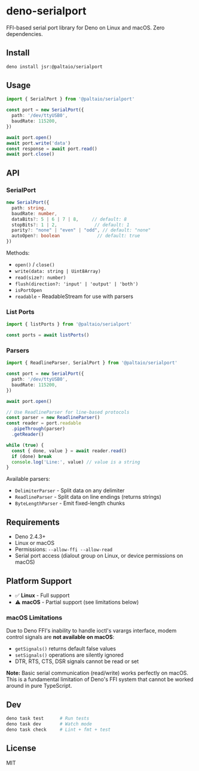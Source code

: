 # deno-serialport

FFI-based serial port library for Deno on Linux and macOS. Zero dependencies.

## Install

```bash
deno install jsr:@paltaio/serialport
```

## Usage

```typescript
import { SerialPort } from '@paltaio/serialport'

const port = new SerialPort({
  path: '/dev/ttyUSB0',
  baudRate: 115200,
})

await port.open()
await port.write('data')
const response = await port.read()
await port.close()
```

## API

### SerialPort

```typescript
new SerialPort({
  path: string,
  baudRate: number,
  dataBits?: 5 | 6 | 7 | 8,     // default: 8
  stopBits?: 1 | 2,              // default: 1
  parity?: "none" | "even" | "odd", // default: "none"
  autoOpen?: boolean              // default: true
})
```

Methods:

- `open()` / `close()`
- `write(data: string | Uint8Array)`
- `read(size?: number)`
- `flush(direction?: 'input' | 'output' | 'both')`
- `isPortOpen`
- `readable` - ReadableStream for use with parsers

### List Ports

```typescript
import { listPorts } from '@paltaio/serialport'

const ports = await listPorts()
```

### Parsers

```typescript
import { ReadlineParser, SerialPort } from '@paltaio/serialport'

const port = new SerialPort({
  path: '/dev/ttyUSB0',
  baudRate: 115200,
})

await port.open()

// Use ReadlineParser for line-based protocols
const parser = new ReadlineParser()
const reader = port.readable
  .pipeThrough(parser)
  .getReader()

while (true) {
  const { done, value } = await reader.read()
  if (done) break
  console.log('Line:', value) // value is a string
}
```

Available parsers:

- `DelimiterParser` - Split data on any delimiter
- `ReadlineParser` - Split data on line endings (returns strings)
- `ByteLengthParser` - Emit fixed-length chunks

## Requirements

- Deno 2.4.3+
- Linux or macOS
- Permissions: `--allow-ffi --allow-read`
- Serial port access (dialout group on Linux, or device permissions on macOS)

## Platform Support

- ✅ **Linux** - Full support
- ⚠️ **macOS** - Partial support (see limitations below)

### macOS Limitations

Due to Deno FFI's inability to handle ioctl's varargs interface, modem control signals are **not available on macOS**:

- `getSignals()` returns default false values
- `setSignals()` operations are silently ignored
- DTR, RTS, CTS, DSR signals cannot be read or set

**Note:** Basic serial communication (read/write) works perfectly on macOS. This is a fundamental limitation of Deno's FFI system that cannot be worked around in pure TypeScript.

## Dev

```bash
deno task test      # Run tests
deno task dev       # Watch mode
deno task check     # Lint + fmt + test
```

## License

MIT
